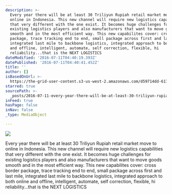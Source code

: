 ```yaml
---
description: >-
  Every year there will be at least 30 Triliyun Rupiah retail market move to
  online in Indonesia. This new channel will require new logistics capabilities
  that very different with the one exist. It becomes huge challenges for
  existing logistics players and also manufacturers that want to move goods
  smooth and in the most efficient way. This new capabilites cover: cross border
  package, trace tracking end to end, small package across first and last mile,
  integrated last mile to backbone logistics, integrated approach to both online
  and offline, intelligent, automate, self correction, flexible, hi
  reliability...that is the NEXT LOGISTICS
dateModified: '2016-07-11T04:40:19.393Z'
datePublished: '2016-07-11T04:40:41.452Z'
title: ''
author: []
isBasedOnUrl: >-
  https://the-grid-user-content.s3-us-west-2.amazonaws.com/d59714dd-617d-4dff-9f9a-6b5c10f7f56c.jpg
starred: true
sourcePath: >-
  _posts/2016-07-11-every-year-there-will-be-at-least-30-triliyun-rupiah-retail.md
inFeed: true
hasPage: false
inNav: false
_type: MediaObject

---
```

![](https://the-grid-user-content.s3-us-west-2.amazonaws.com/d59714dd-617d-4dff-9f9a-6b5c10f7f56c.jpg)

Every year there will be at least 30 Triliyun Rupiah retail market move to online in Indonesia. This new channel will require new logistics capabilities that very different with the one exist. It becomes huge challenges for existing logistics players and also manufacturers that want to move goods smooth and in the most efficient way. This new capabilites cover: cross border package, trace tracking end to end, small package across first and last mile, integrated last mile to backbone logistics, integrated approach to both online and offline, intelligent, automate, self correction, flexible, hi reliability...that is the NEXT LOGISTICS